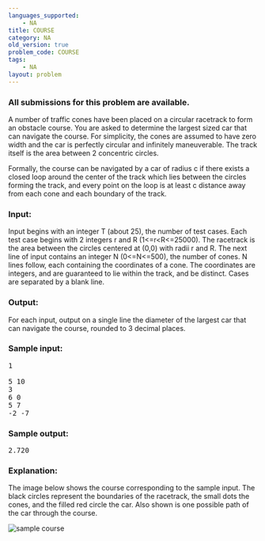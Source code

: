 ```yaml
---
languages_supported:
    - NA
title: COURSE
category: NA
old_version: true
problem_code: COURSE
tags:
    - NA
layout: problem
---
```

###  All submissions for this problem are available. 

A number of traffic cones have been placed on a circular racetrack to form an obstacle course. You are asked to determine the largest sized car that can navigate the course. For simplicity, the cones are assumed to have zero width and the car is perfectly circular and infinitely maneuverable. The track itself is the area between 2 concentric circles.

Formally, the course can be navigated by a car of radius c if there exists a closed loop around the center of the track which lies between the circles forming the track, and every point on the loop is at least c distance away from each cone and each boundary of the track.

### Input:

Input begins with an integer T (about 25), the number of test cases. Each test case begins with 2 integers r and R (1&lt;=r&lt;R&lt;=25000). The racetrack is the area between the circles centered at (0,0) with radii r and R. The next line of input contains an integer N (0&lt;=N&lt;=500), the number of cones. N lines follow, each containing the coordinates of a cone. The coordinates are integers, and are guaranteed to lie within the track, and be distinct. Cases are separated by a blank line.

### Output:

For each input, output on a single line the diameter of the largest car that can navigate the course, rounded to 3 decimal places.

### Sample input:

<pre>1

5 10
3
6 0
5 7
-2 -7
</pre>
### Sample output:

<pre>2.720
</pre>
### Explanation:

The image below shows the course corresponding to the sample input. The black circles represent the boundaries of the racetrack, the small dots the cones, and the filled red circle the car. Also shown is one possible path of the car through the course.

![sample course](http://www.codechef.com/download/course.png)
